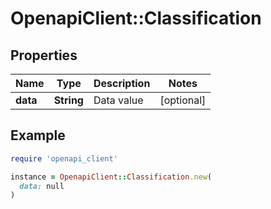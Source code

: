 # OpenapiClient::Classification

## Properties

| Name | Type | Description | Notes |
| ---- | ---- | ----------- | ----- |
| **data** | **String** | Data value | [optional] |

## Example

```ruby
require 'openapi_client'

instance = OpenapiClient::Classification.new(
  data: null
)
```

